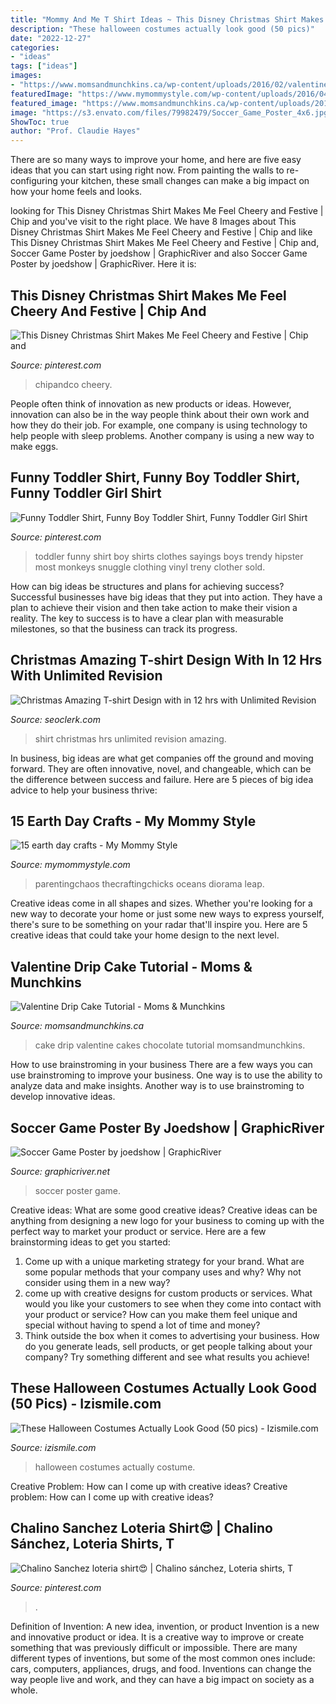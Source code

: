 ```yaml
---
title: "Mommy And Me T Shirt Ideas ~ This Disney Christmas Shirt Makes Me Feel Cheery And Festive"
description: "These halloween costumes actually look good (50 pics)"
date: "2022-12-27"
categories:
- "ideas"
tags: ["ideas"]
images:
- "https://www.momsandmunchkins.ca/wp-content/uploads/2016/02/valentine-drip-cake-hero.jpg"
featuredImage: "https://www.mymommystyle.com/wp-content/uploads/2016/04/19-16576-post/pasta-world-map-craft.jpg"
featured_image: "https://www.momsandmunchkins.ca/wp-content/uploads/2016/02/valentine-drip-cake-hero.jpg"
image: "https://s3.envato.com/files/79982479/Soccer_Game_Poster_4x6.jpg"
ShowToc: true
author: "Prof. Claudie Hayes"
---
```



There are so many ways to improve your home, and here are five easy ideas that you can start using right now. From painting the walls to re-configuring your kitchen, these small changes can make a big impact on how your home feels and looks.

	

		
looking for This Disney Christmas Shirt Makes Me Feel Cheery and Festive | Chip and you've visit to the right place. We have 8 Images about This Disney Christmas Shirt Makes Me Feel Cheery and Festive | Chip and like This Disney Christmas Shirt Makes Me Feel Cheery and Festive | Chip and, Soccer Game Poster by joedshow | GraphicRiver and also Soccer Game Poster by joedshow | GraphicRiver. Here it is:
		
    
## This Disney Christmas Shirt Makes Me Feel Cheery And Festive | Chip And

<img loading=lazy src="https://i.pinimg.com/736x/dd/7b/d8/dd7bd81a76746e61b854e90cdf0c8f01.jpg" onerror="this.onerror=null;this.src='https://tse4.mm.bing.net/th?id=OIP.uWRPIwVy1Cgxm3kk4jflMQHaJ-&amp;pid=15.1';" alt="This Disney Christmas Shirt Makes Me Feel Cheery and Festive | Chip and">

_Source: pinterest.com_

>chipandco cheery. 

	

People often think of innovation as new products or ideas. However, innovation can also be in the way people think about their own work and how they do their job. For example, one company is using technology to help people with sleep problems. Another company is using a new way to make eggs.

    
## Funny Toddler Shirt, Funny Boy Toddler Shirt, Funny Toddler Girl Shirt

<img loading=lazy src="https://i.pinimg.com/736x/b8/ca/7d/b8ca7d3453922da5e265357e7b89b3cd.jpg" onerror="this.onerror=null;this.src='https://tse3.mm.bing.net/th?id=OIP.xumTjpQlkhnO3RQ6QpUgXQHaGe&amp;pid=15.1';" alt="Funny Toddler Shirt, Funny Boy Toddler Shirt, Funny Toddler Girl Shirt">

_Source: pinterest.com_

>toddler funny shirt boy shirts clothes sayings boys trendy hipster most monkeys snuggle clothing vinyl treny clother sold. 

	

How can big ideas be structures and plans for achieving success?
Successful businesses have big ideas that they put into action. They have a plan to achieve their vision and then take action to make their vision a reality. The key to success is to have a clear plan with measurable milestones, so that the business can track its progress.

    
## Christmas Amazing T-shirt Design With In 12 Hrs With Unlimited Revision

<img loading=lazy src="https://www.seoclerk.com/pics/000/733/882/75b78b66ecbd81d365d7b8a869622d66.jpg" onerror="this.onerror=null;this.src='https://tse1.mm.bing.net/th?id=OIP.dbeLZuy9gdNl17ioaWItZgHaIg&amp;pid=15.1';" alt="Christmas Amazing T-shirt Design with in 12 hrs with Unlimited Revision">

_Source: seoclerk.com_

>shirt christmas hrs unlimited revision amazing. 

	

In business, big ideas are what get companies off the ground and moving forward. They are often innovative, novel, and changeable, which can be the difference between success and failure. Here are 5 pieces of big idea advice to help your business thrive:

    
## 15 Earth Day Crafts - My Mommy Style

<img loading=lazy src="https://www.mymommystyle.com/wp-content/uploads/2016/04/19-16576-post/pasta-world-map-craft.jpg" onerror="this.onerror=null;this.src='https://tse1.mm.bing.net/th?id=OIP.u70GMVVaOABxkNBxMdegfwHaLG&amp;pid=15.1';" alt="15 earth day crafts - My Mommy Style">

_Source: mymommystyle.com_

>parentingchaos thecraftingchicks oceans diorama leap. 

	

Creative ideas come in all shapes and sizes. Whether you're looking for a new way to decorate your home or just some new ways to express yourself, there's sure to be something on your radar that'll inspire you. Here are 5 creative ideas that could take your home design to the next level.

    
## Valentine Drip Cake Tutorial - Moms &amp; Munchkins

<img loading=lazy src="https://www.momsandmunchkins.ca/wp-content/uploads/2016/02/valentine-drip-cake-hero.jpg" onerror="this.onerror=null;this.src='https://tse4.mm.bing.net/th?id=OIP.9jDnMdWKvkQcpcTgpbmm6AHaKZ&amp;pid=15.1';" alt="Valentine Drip Cake Tutorial - Moms &amp; Munchkins">

_Source: momsandmunchkins.ca_

>cake drip valentine cakes chocolate tutorial momsandmunchkins. 

	

How to use brainstroming in your business
There are a few ways you can use brainstroming to improve your business. One way is to use the ability to analyze data and make insights. Another way is to use brainstroming to develop innovative ideas.

    
## Soccer Game Poster By Joedshow | GraphicRiver

<img loading=lazy src="https://s3.envato.com/files/79982479/Soccer_Game_Poster_4x6.jpg" onerror="this.onerror=null;this.src='https://tse2.mm.bing.net/th?id=OIP.FTVvTKeMwMcwv2SUh7aLSAHaKs&amp;pid=15.1';" alt="Soccer Game Poster by joedshow | GraphicRiver">

_Source: graphicriver.net_

>soccer poster game. 

	

Creative ideas: What are some good creative ideas?
Creative ideas can be anything from designing a new logo for your business to coming up with the perfect way to market your product or service. Here are a few brainstorming ideas to get you started: 
1. Come up with a unique marketing strategy for your brand. What are some popular methods that your company uses and why? Why not consider using them in a new way? 
2. come up with creative designs for custom products or services. What would you like your customers to see when they come into contact with your product or service? How can you make them feel unique and special without having to spend a lot of time and money? 
3. Think outside the box when it comes to advertising your business. How do you generate leads, sell products, or get people talking about your company? Try something different and see what results you achieve!

    
## These Halloween Costumes Actually Look Good (50 Pics) - Izismile.com

<img loading=lazy src="https://img.izismile.com/img/img12/20191024/640/these_halloween_costumes_actually_look_good_640_high_12.jpg" onerror="this.onerror=null;this.src='https://tse2.mm.bing.net/th?id=OIP.ULoDwwXZ7zMJolzkS8gO5gHaMc&amp;pid=15.1';" alt="These Halloween Costumes Actually Look Good (50 pics) - Izismile.com">

_Source: izismile.com_

>halloween costumes actually costume. 

	

Creative Problem: How can I come up with creative ideas?
Creative problem: How can I come up with creative ideas?

    
## Chalino Sanchez Loteria Shirt😍 | Chalino Sánchez, Loteria Shirts, T

<img loading=lazy src="https://i.pinimg.com/736x/b8/89/70/b88970bcf2558f8601215b93325f74c2.jpg" onerror="this.onerror=null;this.src='https://tse2.mm.bing.net/th?id=OIP.PMNFy1aK_c-NLYL2Of1v8gHaJ3&amp;pid=15.1';" alt="Chalino Sanchez loteria shirt😍 | Chalino sánchez, Loteria shirts, T">

_Source: pinterest.com_

>. 

	

Definition of Invention: A new idea, invention, or product
Invention is a new and innovative product or idea. It is a creative way to improve or create something that was previously difficult or impossible. There are many different types of inventions, but some of the most common ones include: cars, computers, appliances, drugs, and food. Inventions can change the way people live and work, and they can have a big impact on society as a whole.

